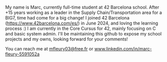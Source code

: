 My name is Marc, currently full-time student at 42 Barcelona school. After +15 years working as a leader in the Supply Chain/Transportation area for a BIG7, time had come for a big change!
I joined 42 Barcelona (https://www.42barcelona.com/es/) in June 2024, and loving the learning process :) I am currently in the Core Cursus for 42, mainly focusing on C and basic system admin. 
I'll be maintaining this github to expose my school projects and my owns, looking forward for your comments!

You can reach me at mfleury03@free.fr or www.linkedin.com/in/marc-fleury-5591052a

<!---
marcvador03/marcvador03 is a ✨ special ✨ repository because its `README.md` (this file) appears on your GitHub profile.
You can click the Preview link to take a look at your changes.
--->
